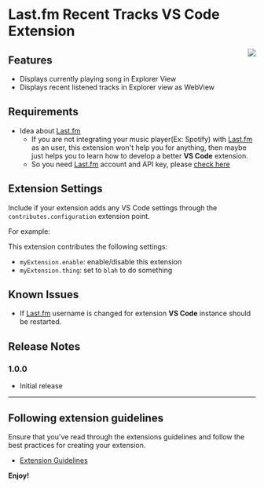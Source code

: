 # Last.fm Recent Tracks **VS Code** Extension

<img src="https://user-images.githubusercontent.com/4550197/144708315-1f4392bf-0289-4909-934e-3f3f44242336.gif" align="right" />

## Features

- Displays currently playing song in Explorer View
- Displays recent listened tracks in Explorer view as WebView

## Requirements

- Idea about [Last.fm](https://last.fm)
    - If you are not integrating your music player(Ex: Spotify) with [Last.fm](https://last.fm) as an user, this extension won't help you for anything, then maybe just helps you to learn how to develop a better **VS Code** extension.
    - So you need [Last.fm](https://last.fm) account and API key, please [check here](https://www.last.fm/api/account/create)


## Extension Settings

Include if your extension adds any VS Code settings through the `contributes.configuration` extension point.

For example:

This extension contributes the following settings:

* `myExtension.enable`: enable/disable this extension
* `myExtension.thing`: set to `blah` to do something

## Known Issues

- If [Last.fm](https://last.fm) username is changed for extension **VS Code** instance should be restarted.

## Release Notes

### 1.0.0

- Initial release

-----------------------------------------------------------------------------------------------------------
## Following extension guidelines

Ensure that you've read through the extensions guidelines and follow the best practices for creating your extension.

* [Extension Guidelines](https://code.visualstudio.com/api/references/extension-guidelines)


**Enjoy!**
